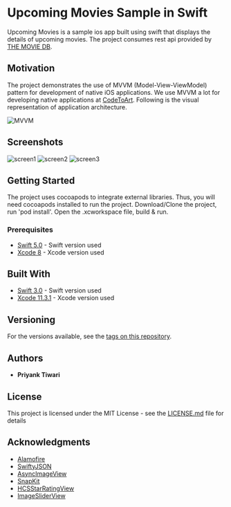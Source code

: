 # Upcoming Movies Sample in Swift

Upcoming Movies is a sample ios app built using swift that displays the details of upcoming movies. The project consumes rest api provided by [THE MOVIE DB](https://www.themoviedb.org).

## Motivation

The project demonstrates the use of MVVM (Model-View-ViewModel) pattern for development of native iOS applications. We use MVVM a lot for developing native applications at [CodeToArt](http://codetoart.com/). Following is the visual representation of application architecture.

![MVVM](https://cloud.githubusercontent.com/assets/886763/20639948/f18d0010-b3f7-11e6-823a-6ed1dd45a4a9.png)

## Screenshots

![screen1](https://cloud.githubusercontent.com/assets/886763/20640070/ca295042-b3fb-11e6-989a-7f9eb74e8c9f.png)
![screen2](https://cloud.githubusercontent.com/assets/886763/20640071/ca4d0e4c-b3fb-11e6-8951-e2c37fabcdd7.png)
![screen3](https://cloud.githubusercontent.com/assets/886763/20640072/ca69fcdc-b3fb-11e6-8d47-9142922a81d1.png)

## Getting Started

The project uses cocoapods to integrate external libraries. Thus, you will need cocoapods installed to run the project.
Download/Clone the project, run 'pod install'. Open the .xcworkspace file, build & run.

### Prerequisites

* [Swift 5.0](https://swift.org/) - Swift version used
* [Xcode 8](https://developer.apple.com/xcode/) - Xcode version used


## Built With

* [Swift 3.0](https://swift.org/) - Swift version used
* [Xcode 11.3.1](https://developer.apple.com/xcode/) - Xcode version used

## Versioning

For the versions available, see the [tags on this repository](https://github.com/codetoart/ImageSliderView/tags).

## Authors

* **Priyank Tiwari**

## License

This project is licensed under the MIT License - see the [LICENSE.md](LICENSE.md) file for details

## Acknowledgments

* [Alamofire](https://github.com/Alamofire/Alamofire)
* [SwiftyJSON](https://github.com/SwiftyJSON/SwiftyJSON)
* [AsyncImageView](https://github.com/nicklockwood/AsyncImageView)
* [SnapKit](http://snapkit.io/)
* [HCSStarRatingView](https://github.com/hsousa/HCSStarRatingView)
* [ImageSliderView](https://github.com/codetoart/ImageSliderView)

